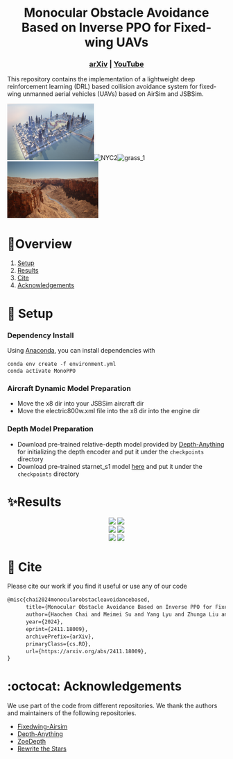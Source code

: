 <p align="center">
  <h1 align="center">Monocular Obstacle Avoidance Based on Inverse PPO for Fixed-wing UAVs</h1>
  </p>
  <h3 align="center"><a href="https://arxiv.org/abs/2411.18009">arXiv</a> | <a href="https://youtu.be/DXP54UI2lbE">YouTube</a></h3> 
  <div align="center"></div>

This repository contains the implementation of a lightweight deep reinforcement learning (DRL) based collision avoidance system for fixed-wing unmanned aerial vehicles (UAVs) based on AirSim and JSBSim.

<img src="./image/NYC4.png" width="200" height="130"/><img src="./image/nyc2.png" alt="NYC2" width="210" height="130"/><img src="./image/grass.png" alt="grass_1" width="210" height="130"/><img src="./image/shangu_3.png" alt="shangu_3" width="210" height="130"/>

# :mag_right:Overview

1. [Setup](#nut_and_bolt-setup)
1. [Results](#sparkles-results)
1. [Cite](#scroll-cite)
1. [Acknowledgements](#octocat-acknowledgements)


# :nut_and_bolt: Setup
### Dependency Install

Using [Anaconda](https://www.anaconda.com/download/), you can install dependencies with 

```shell
conda env create -f environment.yml
conda activate MonoPPO
```
### Aircraft Dynamic Model Preparation 

- Move the x8 dir into your JSBSim aircraft dir
- Move the electric800w.xml file into the x8 dir into the engine dir

### Depth Model Preparation

- Download pre-trained relative-depth model provided by [Depth-Anything](https://huggingface.co/spaces/LiheYoung/Depth-Anything/blob/main/checkpoints/depth_anything_vitl14.pth) for initializing the depth encoder and put it under the `checkpoints` directory
- Download pre-trained starnet_s1 model [here](https://github.com/ma-xu/Rewrite-the-Stars/releases/download/checkpoints_v1/starnet_s1.pth.tar) and put it under the `checkpoints` directory

# :sparkles:Results 

<div align=center>
  <img src="./results/NYC_1.gif" width="325" />
  <img src="./results/NYC_2.gif" width="325" />
</div>


<div align=center>
  <img src="./results/NYC_3.gif" width="325" />
  <img src="./results/NYC_4.gif" width="325" />
</div>

<div align=center>
  <img src="./results/grass.gif" width="325" />
  <img src="./results/VALLEY.gif" width="325" />
</div>

# :scroll: Cite

Please cite our work if you find it useful or use any of our code
```latex
@misc{chai2024monocularobstacleavoidancebased,
      title={Monocular Obstacle Avoidance Based on Inverse PPO for Fixed-wing UAVs}, 
      author={Haochen Chai and Meimei Su and Yang Lyu and Zhunga Liu and Chunhui Zhao and Quan Pan},
      year={2024},
      eprint={2411.18009},
      archivePrefix={arXiv},
      primaryClass={cs.RO},
      url={https://arxiv.org/abs/2411.18009}, 
}
```

# :octocat: Acknowledgements
We use part of the code from different repositories. We thank the authors and maintainers of the following repositories.
- [Fixedwing-Airsim](https://github.com/AOS55/Fixedwing-Airsim)
- [Depth-Anything](https://github.com/LiheYoung/Depth-Anything)
- [ZoeDepth](https://github.com/isl-org/ZoeDepth)
- [Rewrite the Stars](https://github.com/ma-xu/Rewrite-the-Stars)
